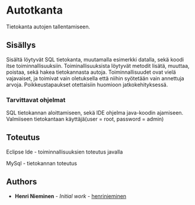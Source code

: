 # Autotkanta
Tietokanta autojen tallentamiseen. 

## Sisällys

Sisältä löytyvät SQL tietokanta, muutamalla esimerkki datalla, sekä koodi itse toiminnallisuuksiin. Toiminallisuuksista löytyvät
metodit lisätä, muuttaa, poistaa, sekä hakea tietokannasta autoja. Toiminnallisuudet ovat vielä vajavaiset, ja toimivat vain oletuksella että niihin syötetään vain annettuja arvoja. Poikkeustapaukset otettaisiin huomioon jatkokehityksessä.

### Tarvittavat ohjelmat

SQL tietokannan aloittamiseen, sekä IDE ohjelma java-koodin ajamiseen.
Valmiiseen tietokantaan käyttäjä(user = root, password = admin)

## Toteutus

Eclipse Ide - toiminnallisuuksien toteutus javalla

MySql - tietokannan toteutus

## Authors

* **Henri Nieminen** - *Initial work* - [henrinieminen](https://github.com/henrinieminen)


